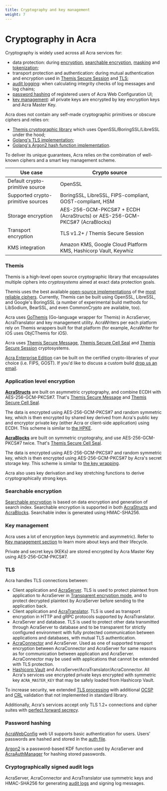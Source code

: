 ```yaml
---
title: Cryptography and key management
weight: 7
---
```


# Cryptography in Acra

Cryptography is widely used across all Acra services for:

* data protection: during [encryption](/acra/security-controls/encryption/), 
  [searchable encryption](/acra/security-controls/searchable-encryption/), 
  [masking](/acra/security-controls/masking/) and [tokenization](/acra/security-controls/tokenization/);
* transport protection and authentication: during mutual authentication and encryption used in 
  [Themis Secure Session](/themis/crypto-theory/cryptosystems/secure-session/) and [TLS](/acra/configuring-maintaining/tls/);
* [audit logging](/acra/security-controls/security-logging-and-events/audit-logging/): when calculating integrity checks of log messages and log chains;
* [password hashing](/acra/configuring-maintaining/general-configuration/acra-authmanager#auth-file) of registered users of Acra Web Configuration UI;
* [key management](/acra/security-controls/key-management/): all private keys are encrypted by key encryption keys and Acra Master Key.


Acra does not contain any self-made cryptographic primitives or obscure ciphers and relies on:

* [Themis cryptographic library](https://www.cossacklabs.com/themis/) which uses OpenSSL/BoringSSL/LibreSSL under the hood;
* [Golang's TLS implementation](https://pkg.go.dev/crypto/tls);
* [Golang's Argon2 hash function implementation](https://pkg.go.dev/golang.org/x/crypto/argon2). 


To deliver its unique guarantees, Acra relies on the combination of well-known ciphers and a smart key management scheme.

|Use case|Crypto source|
|--|--|
|Default crypto-primitive source|OpenSSL|
|Supported crypto-primitive sources |BoringSSL, LibreSSL, FIPS-compliant, GOST-compliant, HSM|
|Storage encryption|AES-256-GCM-PKCS#7 + ECDH (AcraStructs) or AES-256-GCM-PKCS#7 (AcraBlocks)|
|Transport encryption|TLS v1.2+ / Themis Secure Session|
|KMS integration|Amazon KMS, Google Cloud Platform KMS, Hashicorp Vault, Keywhiz|


### Themis

Themis is a high-level open source cryptographic library that encapsulates multiple ciphers into _cryptosystems_ aimed at exact data protection goals.

Themis uses the best available [open-source implementations](/themis/crypto-theory/cryptography-donors) of the 
[most reliable ciphers](/themis/architecture/soter.md). Currently, Themis can be built using OpenSSL, LibreSSL, and Google's BoringSSL (a number of experimental build methods for LibSodium, BearSSL, and even CommonCrypto are available, too).

Acra uses [GoThemis](/themis/languages/go/) (Go-language wrapper for Themis) in AcraServer, AcraTranslator and key management utility. AcraWriters per each platform rely on Themis wrappers built for that platform (for example, AcraWriter for iOS uses ObjCThemis for iOS). 

Acra uses [Themis Secure Message](/themis/crypto-theory/cryptosystems/secure-message/), [Themis Secure Cell Seal](/themis/crypto-theory/cryptosystems/secure-cell/#seal-mode) and [Themis Secure Session](/themis/crypto-theory/cryptosystems/secure-session/) cryptosystems. 

[Acra Enterprise Edition](/acra/enterprise-edition/) can be built on the certified crypto-libraries 
of your choice (i.e. FIPS, GOST). If you'd like to discuss a custom build [drop us an email](mailto:sales@cossacklabs.com).


### Application level encryption

**[AcraStructs](/acra/acra-in-depth/data-structures/acrastruct)** are built on asymmetric cryptography, and combine ECDH with AES-256-GCM-PKCS#7. That's [Themis Secure Message](/themis/crypto-theory/cryptosystems/secure-message/) and [Themis Secure Cell Seal](/themis/crypto-theory/cryptosystems/secure-cell/#seal-mode).

The data is encrypted using AES-256-GCM-PKCS#7 and random symmetric key, which is then encrypted by shared key derived from Acra's public key and encryptor private key (either Acra or client-side application) using ECDH. This scheme is similar to [the HPKE](https://datatracker.ietf.org/doc/draft-irtf-cfrg-hpke/).

**[AcraBlocks](/acra/acra-in-depth/data-structures/acrablock)** are built on symmetric cryptograhy, and use AES-256-GCM-PKCS#7 twice. That's [Themis Secure Cell Seal](/themis/crypto-theory/cryptosystems/secure-cell/#seal-mode).

The data is encrypted using AES-256-GCM-PKCS#7 and random symmetric key, which is then encrypted using AES-256-GCM-PKCS#7 by Acra's secret storage key. This scheme is similar to [the key wrapping](https://en.wikipedia.org/wiki/Key_Wrap).

Acra also uses key derivation and key stretching functions to derive cryptographically strong keys.


### Searchable encryption

[Searchable encryption](/acra/security-controls/searchable-encryption/) is based on data encryption and generation of search index. Searchable encryption is supported in both [AcraStructs](/acra/acra-in-depth/data-structures/acrastruct) and [AcraBlocks](/acra/acra-in-depth/data-structures/acrablock). Searchable index is generated using HMAC-SHA256.


### Key management

Acra uses a lot of encryption keys (symmetric and asymmetric). Refer to [Key management section](/acra/security-controls/key-management/) to learn more about keys and their lifecycle.

Private and secret keys (KEKs) are stored encrypted by Acra Master Key using AES-256-GCM-PKCS#7.


### TLS

Acra handles TLS connections between: 

* Client application and [AcraServer](/acra/configuring-maintaining/general-configuration/acra-server). TLS is used to protect plaintext from application to AcraServer in [Transparent encryption mode](/acra/configuring-maintaining/general-configuration/acra-server#transparent-encryption-mode), and to protect decrypted plaintext by AcraServer before sending to the application back.
* Client application and [AcraTranslator](/acra/configuring-maintaining/general-configuration/acra-translator). TLS is used as transport encryption in HTTP and gRPC protocols supported by AcraTranslator.
* AcraServer and database. TLS is used to protect other data transmitted through AcraServer to database and to be transparent for 
  strictly configured environment with fully protected communication between applications and databases, with mutual 
  TLS authentication.
* [AcraConnector](/acra/configuring-maintaining/general-configuration/acra-connector) and AcraServer. 
  Used as one of supported transport encryption between AcraConnector and AcraServer for same reasons as for 
  communication between application and AcraServer. AcraConnector may be used with applications that cannot
  be extended with TLS protection.
* [Hashicorp Vault](https://www.vaultproject.io/) and AcraServer/AcraTranslator/AcraConnector. All Acra's services use encrypted private keys encrypted with symmetric key `ACRA_MASTER_KEY` that may be safely loaded from Hashicorp Vault.

To increase security, we extended [TLS processing](/acra/configuring-maintaining/tls/) with additional [OCSP](/acra/configuring-maintaining/tls/ocsp) and [CRL](/acra/configuring-maintaining/tls/crl) validation that not implemented in standard library. 

Additionally, Acra's services accept only TLS 1.2+ connections and cipher suites with [perfect forward secrecy](https://en.wikipedia.org/wiki/Forward_secrecy).


### Password hashing

[AcraWebConfig](/acra/configuring-maintaining/general-configuration/acra-webconfig) web UI supports basic authentication for users. Users' passwords are hashed and stored in the [auth file](/acra/configuring-maintaining/general-configuration/acra-authmanager#auth-file).

[Argon2](https://argon2.online/) is a password-based KDF function used by AcraServer and [AcraAuthManager](/acra/configuring-maintaining/general-configuration/acra-authmanager) for hashing stored passwords.


### Cryptographically signed audit logs

AcraServer, AcraConnector and AcraTranslator use symmetric keys and HMAC-SHA256 for generating [audit logs](/acra/security-controls/security-logging-and-events/audit-logging) and signing log messages.